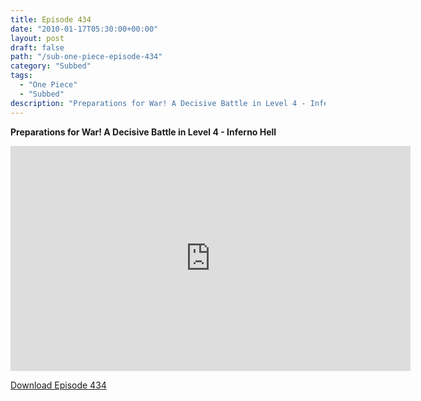 ```yaml
---
title: Episode 434
date: "2010-01-17T05:30:00+00:00"
layout: post
draft: false
path: "/sub-one-piece-episode-434"
category: "Subbed"
tags:
  - "One Piece"
  - "Subbed"
description: "Preparations for War! A Decisive Battle in Level 4 - Inferno Hell"
---
```


**Preparations for War! A Decisive Battle in Level 4 - Inferno Hell**

<iframe width="640" height="360" src="https://www.rapidvideo.com/e/G6FRPEPEPV" frameborder="0" marginwidth=0 marginheight=0 scrolling=no allowfullscreen></iframe>

<a href="http://ouo.io/qs/eCodkFEQ?s=https://rapidvid.to/d/https://www.rapidvideo.com/e/G6FRPEPEPV">Download Episode 434</a>
